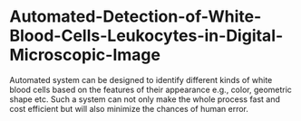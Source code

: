# Automated-Detection-of-White-Blood-Cells-Leukocytes-in-Digital-Microscopic-Image
 Automated system can be designed to identify different kinds of white blood cells based on the features of their appearance e.g., color, geometric shape etc. Such a system can not only make the whole process fast and cost efficient but will also minimize the chances of human error.
